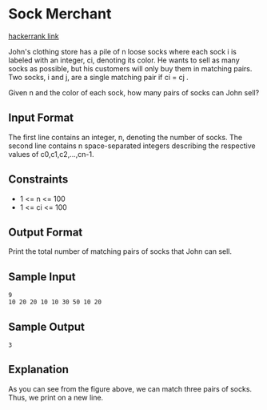 # Sock Merchant

[hackerrank link](https://www.hackerrank.com/challenges/sock-merchant)

John's clothing store has a pile of n loose socks where each sock i is labeled with an integer, ci, denoting its color. He wants to sell as many socks as possible, but his customers will only buy them in matching pairs. Two socks, i and j, are a single matching pair if ci = cj .

Given n and the color of each sock, how many pairs of socks can John sell?

## Input Format

The first line contains an integer, n, denoting the number of socks. 
The second line contains n space-separated integers describing the respective values of c0,c1,c2,...,cn-1.

## Constraints
* 1 <= n <= 100
* 1 <= ci <= 100

## Output Format

Print the total number of matching pairs of socks that John can sell.

## Sample Input
```
9
10 20 20 10 10 30 50 10 20
```
## Sample Output
```
3
```
## Explanation

As you can see from the figure above, we can match three pairs of socks. Thus, we print  on a new line.